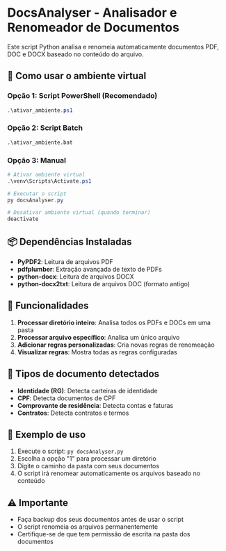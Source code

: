 # DocsAnalyser - Analisador e Renomeador de Documentos

Este script Python analisa e renomeia automaticamente documentos PDF, DOC e DOCX baseado no conteúdo do arquivo.

## 🚀 Como usar o ambiente virtual

### Opção 1: Script PowerShell (Recomendado)
```powershell
.\ativar_ambiente.ps1
```

### Opção 2: Script Batch
```cmd
.\ativar_ambiente.bat
```

### Opção 3: Manual
```powershell
# Ativar ambiente virtual
.\venv\Scripts\Activate.ps1

# Executar o script
py docsAnalyser.py

# Desativar ambiente virtual (quando terminar)
deactivate
```

## 📦 Dependências Instaladas

- **PyPDF2**: Leitura de arquivos PDF
- **pdfplumber**: Extração avançada de texto de PDFs
- **python-docx**: Leitura de arquivos DOCX
- **python-docx2txt**: Leitura de arquivos DOC (formato antigo)

## 🔧 Funcionalidades

1. **Processar diretório inteiro**: Analisa todos os PDFs e DOCs em uma pasta
2. **Processar arquivo específico**: Analisa um único arquivo
3. **Adicionar regras personalizadas**: Cria novas regras de renomeação
4. **Visualizar regras**: Mostra todas as regras configuradas

## 📝 Tipos de documento detectados

- **Identidade (RG)**: Detecta carteiras de identidade
- **CPF**: Detecta documentos de CPF
- **Comprovante de residência**: Detecta contas e faturas
- **Contratos**: Detecta contratos e termos

## 🎯 Exemplo de uso

1. Execute o script: `py docsAnalyser.py`
2. Escolha a opção "1" para processar um diretório
3. Digite o caminho da pasta com seus documentos
4. O script irá renomear automaticamente os arquivos baseado no conteúdo

## ⚠️ Importante

- Faça backup dos seus documentos antes de usar o script
- O script renomeia os arquivos permanentemente
- Certifique-se de que tem permissão de escrita na pasta dos documentos
